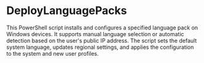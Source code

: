 # DeployLanguagePacks
This PowerShell script installs and configures a specified language pack on Windows devices. It supports manual language selection or automatic detection based on the user's public IP address. The script sets the default system language, updates regional settings, and applies the configuration to the system and new user profiles.
